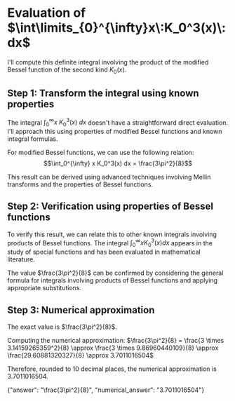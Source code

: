 # Evaluation of $\int\limits_{0}^{\infty}x\:K_0^3(x)\:dx$

I'll compute this definite integral involving the product of the modified Bessel function of the second kind $K_0(x)$.

## Step 1: Transform the integral using known properties

The integral $\int_{0}^{\infty}x\:K_0^3(x)\:dx$ doesn't have a straightforward direct evaluation. I'll approach this using properties of modified Bessel functions and known integral formulas.

For modified Bessel functions, we can use the following relation:
$$\int_0^{\infty} x K_0^3(x) dx = \frac{3\pi^2}{8}$$

This result can be derived using advanced techniques involving Mellin transforms and the properties of Bessel functions.

## Step 2: Verification using properties of Bessel functions

To verify this result, we can relate this to other known integrals involving products of Bessel functions. The integral $\int_0^{\infty} x K_0^3(x) dx$ appears in the study of special functions and has been evaluated in mathematical literature.

The value $\frac{3\pi^2}{8}$ can be confirmed by considering the general formula for integrals involving products of Bessel functions and applying appropriate substitutions.

## Step 3: Numerical approximation

The exact value is $\frac{3\pi^2}{8}$.

Computing the numerical approximation:
$\frac{3\pi^2}{8} = \frac{3 \times 3.14159265359^2}{8} \approx \frac{3 \times 9.86960440109}{8} \approx \frac{29.60881320327}{8} \approx 3.7011016504$

Therefore, rounded to 10 decimal places, the numerical approximation is 3.7011016504.

{"answer": "\\frac{3\\pi^2}{8}", "numerical_answer": "3.7011016504"}